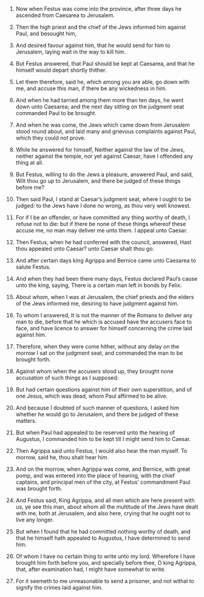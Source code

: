 1. Now when Festus was come into the province, after three days he
ascended from Caesarea to Jerusalem.

2. Then the high priest and the chief of the Jews informed him
against Paul, and besought him,

3. And desired favour against him,
that he would send for him to Jerusalem, laying wait in the way to
kill him.

4. But Festus answered, that Paul should be kept at Caesarea, and
that he himself would depart shortly thither.

5. Let them therefore, said he, which among you are able, go down
with me, and accuse this man, if there be any wickedness in him.

6. And when he had tarried among them more than ten days, he went
down unto Caesarea; and the next day sitting on the judgment seat
commanded Paul to be brought.

7. And when he was come, the Jews which came down from Jerusalem
stood round about, and laid many and grievous complaints against Paul,
which they could not prove.

8. While he answered for himself, Neither against the law of the
Jews, neither against the temple, nor yet against Caesar, have I
offended any thing at all.

9. But Festus, willing to do the Jews a pleasure, answered Paul, and
said, Wilt thou go up to Jerusalem, and there be judged of these
things before me?

10. Then said Paul, I stand at Caesar’s judgment
seat, where I ought to be judged: to the Jews have I done no wrong, as
thou very well knowest.

11. For if I be an offender, or have committed any thing worthy of
death, I refuse not to die: but if there be none of these things
whereof these accuse me, no man may deliver me unto them. I appeal
unto Caesar.

12. Then Festus, when he had conferred with the council, answered,
Hast thou appealed unto Caesar? unto Caesar shalt thou go.

13. And after certain days king Agrippa and Bernice came unto
Caesarea to salute Festus.

14. And when they had been there many days, Festus declared Paul’s
cause unto the king, saying, There is a certain man left in bonds by
Felix:

15. About whom, when I was at Jerusalem, the chief priests
and the elders of the Jews informed me, desiring to have judgment
against him.

16. To whom I answered, It is not the manner of the Romans to
deliver any man to die, before that he which is accused have the
accusers face to face, and have licence to answer for himself
concerning the crime laid against him.

17. Therefore, when they were come hither, without any delay on the
morrow I sat on the judgment seat, and commanded the man to be brought
forth.

18. Against whom when the accusers stood up, they brought none
accusation of such things as I supposed:

19. But had certain
questions against him of their own superstition, and of one Jesus,
which was dead, whom Paul affirmed to be alive.

20. And because I doubted of such manner of questions, I asked him
whether he would go to Jerusalem, and there be judged of these
matters.

21. But when Paul had appealed to be reserved unto the hearing of
Augustus, I commanded him to be kept till I might send him to Caesar.

22. Then Agrippa said unto Festus, I would also hear the man myself.
To morrow, said he, thou shalt hear him.

23. And on the morrow, when Agrippa was come, and Bernice, with
great pomp, and was entered into the place of hearing, with the chief
captains, and principal men of the city, at Festus’ commandment Paul
was brought forth.

24. And Festus said, King Agrippa, and all men which are here
present with us, ye see this man, about whom all the multitude of the
Jews have dealt with me, both at Jerusalem, and also here, crying that
he ought not to live any longer.

25. But when I found that he had committed nothing worthy of death,
and that he himself hath appealed to Augustus, I have determined to
send him.

26. Of whom I have no certain thing to write unto my lord. Wherefore
I have brought him forth before you, and specially before thee, O king
Agrippa, that, after examination had, I might have somewhat to write.

27. For it seemeth to me unreasonable to send a prisoner, and not
withal to signify the crimes laid against him.